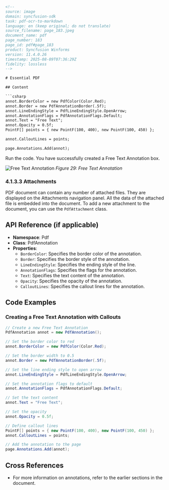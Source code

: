 ```html
<!-- 
source: image
domain: syncfusion-sdk
task: pdf-ocr-to-markdown
language: en (keep original; do not translate)
source_filename: page_183.jpeg
document_name: pdf
page_number: 183
page_id: pdf#page_183
product: Syncfusion Winforms
version: 11.4.0.26
timestamp: 2025-08-09T07:36:29Z
fidelity: lossless
-->

# Essential PDF

## Content

```csharp
annot.BorderColor = new PdfColor(Color.Red);
annot.Border = new PdfAnnotationBorder(.5f);
annot.LineEndingStyle = PdfLineEndingStyle.OpenArrow;
annot.AnnotationFlags = PdfAnnotationFlags.Default;
annot.Text = "Free Text";
annot.Opacity = 0.5f;
PointF[] points = { new PointF(100, 400), new PointF(100, 450) };

annot.CalloutLines = points;

page.Annotations.Add(annot);
```

Run the code. You have successfully created a Free Text Annotation box.

![Free Text Annotation](https://via.placeholder.com/200x100.png?text=Free%20Text%20with%20Callouts)
*Figure 29: Free Text Annotation*

### 4.1.3.3 Attachments

PDF document can contain any number of attached files. They are displayed on the Attachments navigation panel. All the data of the attached file is embedded into the document. To add a new attachment to the document, you can use the `PdfAttachment` class.

## API Reference (if applicable)
- **Namespace**: Pdf
- **Class**: PdfAnnotation
- **Properties**:
  - `BorderColor`: Specifies the border color of the annotation.
  - `Border`: Specifies the border style of the annotation.
  - `LineEndingStyle`: Specifies the ending style of the line.
  - `AnnotationFlags`: Specifies the flags for the annotation.
  - `Text`: Specifies the text content of the annotation.
  - `Opacity`: Specifies the opacity of the annotation.
  - `CalloutLines`: Specifies the callout lines for the annotation.

## Code Examples

### Creating a Free Text Annotation with Callouts
```csharp
// Create a new Free Text Annotation
PdfAnnotation annot = new PdfAnnotation();

// Set the border color to red
annot.BorderColor = new PdfColor(Color.Red);

// Set the border width to 0.5
annot.Border = new PdfAnnotationBorder(.5f);

// Set the line ending style to open arrow
annot.LineEndingStyle = PdfLineEndingStyle.OpenArrow;

// Set the annotation flags to default
annot.AnnotationFlags = PdfAnnotationFlags.Default;

// Set the text content
annot.Text = "Free Text";

// Set the opacity
annot.Opacity = 0.5f;

// Define callout lines
PointF[] points = { new PointF(100, 400), new PointF(100, 450) };
annot.CalloutLines = points;

// Add the annotation to the page
page.Annotations.Add(annot);
```

## Cross References
- For more information on annotations, refer to the earlier sections in the document.

<!-- tags: [pdf, annotation, free text, callouts, attachments, winforms, syncfusion-sdk] keywords: [free text annotation, callout lines, opacity, border color, line ending style, annotation flags, pdf attachment] -->
```